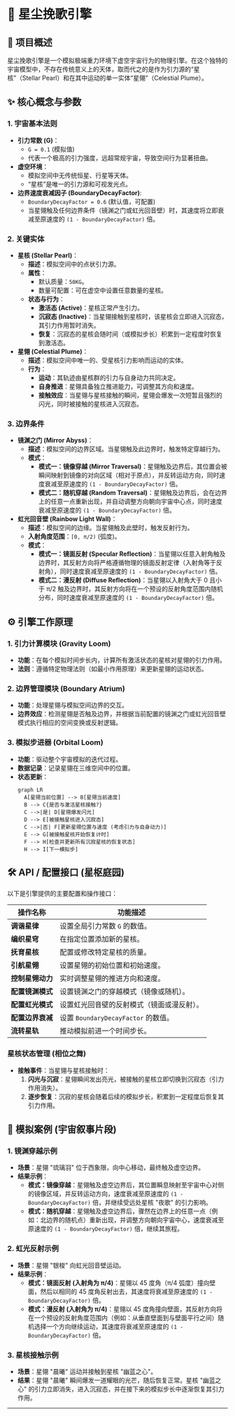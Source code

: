 # 🌌 星尘挽歌引擎

## 🚀 项目概述

星尘挽歌引擎是一个模拟极端重力环境下虚空宇宙行为的物理引擎。在这个独特的宇宙模型中，不存在传统意义上的天体，取而代之的是作为引力源的“星核”（Stellar Pearl）和在其中运动的单一实体“星翎”（Celestial Plume）。

## ✨ 核心概念与参数

### 1. 宇宙基本法则

*   **引力常数 (G)**：
    *   `G = 0.1` (模拟值)
    *   代表一个极高的引力强度，远超常规宇宙，导致空间行为显著扭曲。
*   **虚空环境**：
    *   模拟空间中无传统恒星、行星等天体。
    *   “星核”是唯一的引力源和可视发光点。
*   **边界速度衰减因子 (BoundaryDecayFactor)**:
    *   `BoundaryDecayFactor = 0.6` (默认值，可配置)
    *   当星翎触及任何边界条件（镜渊之门或虹光回音壁）时，其速度将立即衰减至原速度的 `(1 - BoundaryDecayFactor)` 倍。

### 2. 关键实体

*   **星核 (Stellar Pearl)**：
    *   **描述**：模拟空间中的点状引力源。
    *   **属性**：
        *   默认质量：`50KG`。
        *   数量可配置：可在虚空中设置任意数量的星核。
    *   **状态与行为**：
        *   **激活态 (Active)**：星核正常产生引力。
        *   **沉寂态 (Inactive)**：当星翎接触到星核时，该星核会立即进入沉寂态，其引力作用暂时消失。
        *   **恢复**：沉寂态的星核会随时间（或模拟步长）积累到一定程度时恢复到激活态。
*   **星翎 (Celestial Plume)**：
    *   **描述**：模拟空间中唯一的、受星核引力影响而运动的实体。
    *   **行为**：
        *   **运动**：其轨迹由星核群的引力与自身动力共同决定。
        *   **自身推进**：星翎具备独立推进能力，可调整其方向和速度。
        *   **接触效应**：当星翎与星核接触的瞬间，星翎会爆发一次短暂且强烈的闪光，同时被接触的星核进入沉寂态。

### 3. 边界条件

*   **镜渊之门 (Mirror Abyss)**：
    *   **描述**：模拟空间的边界区域。当星翎触及此边界时，触发特定穿越行为。
    *   **模式**：
        *   **模式一：镜像穿越 (Mirror Traversal)**：星翎触及边界后，其位置会被瞬间映射到镜像的对向区域（相对于原点），并反转运动方向，同时速度衰减至原速度的 `(1 - BoundaryDecayFactor)` 倍。
        *   **模式二：随机穿越 (Random Traversal)**：星翎触及边界后，会在边界上的任意一点重新出现，并自动调整方向朝向宇宙中心点，同时速度衰减至原速度的 `(1 - BoundaryDecayFactor)` 倍。
*   **虹光回音壁 (Rainbow Light Wall)**：
    *   **描述**：模拟空间的边缘。当星翎触及此壁时，触发反射行为。
    *   **入射角度范围**：`[0, π/2)` (弧度)。
    *   **模式**：
        *   **模式一：镜面反射 (Specular Reflection)**：当星翎以任意入射角触及边界时，其反射方向将严格遵循物理的镜面反射定律（入射角等于反射角），同时速度衰减至原速度的 `(1 - BoundaryDecayFactor)` 倍。
        *   **模式二：漫反射 (Diffuse Reflection)**：当星翎以入射角大于 0 且小于 π/2 触及边界时，其反射方向将在一个预设的反射角度范围内随机分布，同时速度衰减至原速度的 `(1 - BoundaryDecayFactor)` 倍。

## ⚙️ 引擎工作原理

### 1. 引力计算模块 (Gravity Loom)

*   **功能**：在每个模拟时间步长内，计算所有激活状态的星核对星翎的引力作用。
*   **法则**：遵循特定物理法则（如最小作用原理）来更新星翎的运动状态。

### 2. 边界管理模块 (Boundary Atrium)

*   **功能**：处理星翎与模拟空间边界的交互。
*   **边界效应**：检测星翎是否触及边界，并根据当前配置的镜渊之门或虹光回音壁模式执行相应的空间变换或反射逻辑。

### 3. 模拟步进器 (Orbital Loom)

*   **功能**：驱动整个宇宙模拟的迭代过程。
*   **数据记录**：记录星翎在三维空间中的位置。
*   **状态更新**：
    ```mermaid
    graph LR
      A[星翎当前位置] --> B[星翎当前速度]
      B --> C{是否与激活星核接触?}
      C -->|是| D[星翎爆发闪光]
      D --> E[被接触星核进入沉寂态]
      C -->|否| F[更新星翎位置与速度 (考虑引力与自身动力)]
      E --> G[被接触星核开始恢复计时]
      F --> H[检查并更新所有沉寂星核的恢复状态]
      H --> I[下一模拟步]
    ```

## 🛠️ API / 配置接口 (星枢庭园)

以下是引擎提供的主要配置和操作接口：

| 操作名称           | 功能描述                                   |
| ------------------ | ------------------------------------------ |
| **调谐星律**       | 设置全局引力常数 `G` 的数值。              |
| **编织星穹**       | 在指定位置添加新的星核。                   |
| **抚育星核**       | 配置或修改特定星核的质量。                 |
| **引航星翎**       | 设置星翎的初始位置和初始速度。             |
| **控制星翎动力**   | 实时调整星翎的推进方向和速度。             |
| **配置镜渊模式**   | 设置镜渊之门的穿越模式（镜像或随机）。     |
| **配置虹光模式**   | 设置虹光回音壁的反射模式（镜面或漫反射）。 |
| **配置边界衰减**   | 设置 `BoundaryDecayFactor` 的数值。        |
| **流转星轨**       | 推动模拟前进一个时间步长。                 |

### 星核状态管理 (相位之舞)

*   **接触事件**：当星翎与星核接触时：
    1.  **闪光与沉寂**：星翎瞬间发出亮光，被接触的星核立即切换到沉寂态（引力作用消失）。
    2.  **逐步恢复**：沉寂的星核会随着后续的模拟步长，积累到一定程度后恢复其引力作用。

## 📝 模拟案例 (宇宙叙事片段)

### 1. 镜渊穿越示例

*   **场景**：星翎 "琉璃羽" 位于西象限，向中心移动，最终触及虚空边界。
*   **结果示例**：
    *   **模式：镜像穿越**：星翎触及虚空边界后，其位置瞬息映射至宇宙中心对侧的镜像区域，并反转运动方向，速度衰减至原速度的 `(1 - BoundaryDecayFactor)` 倍，并继续受远处星核 "夜歌" 的引力影响。
    *   **模式：随机穿越**：星翎触及虚空边界后，骤然在边界上的任意一点（例如：北边界的随机点）重新出现，并调整方向朝向宇宙中心，速度衰减至原速度的 `(1 - BoundaryDecayFactor)` 倍，继续其旅程。

### 2. 虹光反射示例

*   **场景**：星翎 "银梭" 向虹光回音壁运动。
*   **结果示例**：
    *   **模式：镜面反射 (入射角为 π/4)**：星翎以 45 度角（π/4 弧度）撞向壁面，然后以相同的 45 度角反射出去，其速度将衰减至原速度的 `(1 - BoundaryDecayFactor)` 倍。
    *   **模式：漫反射 (入射角为 π/4)**：星翎以 45 度角撞向壁面，其反射方向将在一个预设的反射角度范围内（例如：从垂直壁面到与壁面平行之间）随机选择一个方向继续运动，其速度将衰减至原速度的 `(1 - BoundaryDecayFactor)` 倍。

### 3. 星核接触示例

*   **场景**：星翎 "晨曦" 运动并接触到星核 "幽蓝之心"。
*   **结果**：星翎 "晨曦" 瞬间爆发一道耀眼的光芒，随后恢复正常。星核 "幽蓝之心" 的引力立即消失，进入沉寂态，并在接下来的模拟步长中逐渐恢复其引力作用。

---